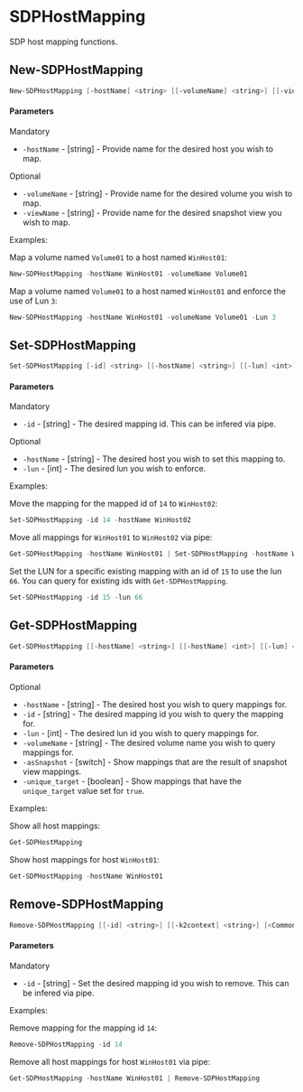 # SDPHostMapping

SDP host mapping functions.

## New-SDPHostMapping
```PowerShell
New-SDPHostMapping [-hostName] <string> [[-volumeName] <string>] [[-viewName] <string>] [[-k2context] <string>] [<CommonParameters>]
```

#### Parameters

Mandatory
* `-hostName` - [string] - Provide name for the desired host you wish to map. 

Optional
* `-volumeName` - [string] - Provide name for the desired volume you wish to map. 
* `-viewName` - [string] - Provide name for the desired snapshot view you wish to map.

Examples:

Map a volume named `Volume01` to a host named `WinHost01`:

```PowerShell
New-SDPHostMapping -hostName WinHost01 -volumeName Volume01
```

Map a volume named `Volume01` to a host named `WinHost01` and enforce the use of Lun `3`:

```PowerShell
New-SDPHostMapping -hostName WinHost01 -volumeName Volume01 -Lun 3
```

## Set-SDPHostMapping
```PowerShell
Set-SDPHostMapping [-id] <string> [[-hostName] <string>] [[-lun] <int>] [[-k2context] <string>] [<CommonParameters>]
```

#### Parameters

Mandatory
* `-id` - [string] - The desired mapping id. This can be infered via pipe. 

Optional
* `-hostName` - [string] - The desired host you wish to set this mapping to. 
* `-lun` - [int] - The desired lun you wish to enforce. 

Examples:

Move the mapping for the mapped id of `14` to `WinHost02`:

```PowerShell
Set-SDPHostMapping -id 14 -hostName WinHost02
```

Move all mappings for `WinHost01` to `WinHost02` via pipe:

```PowerShell
Get-SDPHostMapping -hostName WinHost01 | Set-SDPHostMapping -hostName WinHost02
```

Set the LUN for a specific existing mapping with an id of `15` to use the lun `66`. You can query for existing ids with `Get-SDPHostMapping`.

```powershell
Set-SDPHostMapping -id 15 -lun 66
```



## Get-SDPHostMapping
```PowerShell
Get-SDPHostMapping [[-hostName] <string>] [[-hostName] <int>] [[-lun] <int>] [[-unique_target] <bool>] [[-volumeName] <string>] [[-k2context] <string>] [-asSnapshot] [<CommonParameters>]
```

#### Parameters

Optional
* `-hostName` - [string] - The desired host you wish to query mappings for.  
* `-id` - [string] - The desired mapping id you wish to query the mapping for. 
* `-lun` - [int] - The desired lun id you wish to query mappings for. 
* `-volumeName` - [string] - The desired volume name you wish to query mappings for. 
* `-asSnapshot` - [switch] - Show mappings that are the result of snapshot view mappings. 
* `-unique_target` - [boolean] - Show mappings that have the `unique_target` value set for `true`.

Examples:

Show all host mappings:

```PowerShell
Get-SDPHostMapping
```

Show host mappings for host `WinHost01`:

```PowerShell
Get-SDPHostMapping -hostName WinHost01 
```

## Remove-SDPHostMapping
```PowerShell
Remove-SDPHostMapping [[-id] <string>] [[-k2context] <string>] [<CommonParameters>]
```

#### Parameters

Mandatory
* `-id` - [string] - Set the desired mapping id you wish to remove. This can be infered via pipe. 

Examples:

Remove mapping for the mapping id `14`:

```PowerShell
Remove-SDPHostMapping -id 14
```

Remove all host mappings for host `WinHost01` via pipe:

```PowerShell
Get-SDPHostMapping -hostName WinHost01 | Remove-SDPHostMapping
```